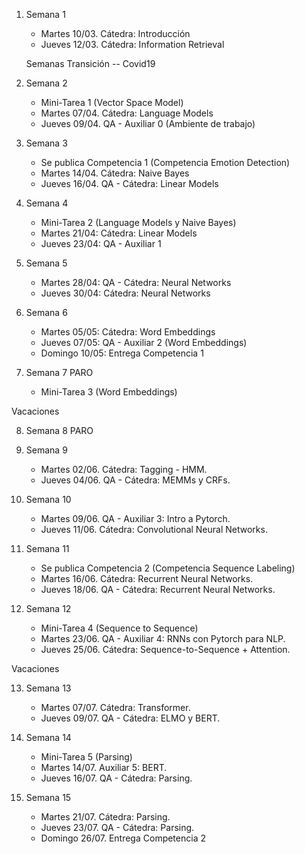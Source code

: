 

1. Semana 1
	
   * Martes 10/03. Cátedra: Introducción
   * Jueves 12/03. Cátedra: Information Retrieval
   
   Semanas Transición -- Covid19
   
2. Semana 2
     * Mini-Tarea 1 (Vector Space Model)	 	
     * Martes 07/04. Cátedra: Language Models
     * Jueves 09/04.  QA - Auxiliar 0  (Ambiente de trabajo)  
 


3. Semana 3
    * Se publica Competencia 1 (Competencia Emotion Detection)
    * Martes 14/04. Cátedra: Naive Bayes
    * Jueves 16/04. QA - Cátedra:  Linear Models

4. Semana 4
     * Mini-Tarea 2 (Language Models y Naive Bayes)		
     * Martes 21/04: Cátedra:  Linear Models	 	
     * Jueves 23/04: QA -  Auxiliar 1
   

5. Semana 5

     * Martes 28/04: QA - Cátedra:  Neural Networks
     * Jueves 30/04: Cátedra: Neural Networks


6. Semana 6

     * Martes 05/05:  Cátedra: Word Embeddings 
     * Jueves 07/05:  QA - Auxiliar 2 (Word Embeddings) 
     * Domingo 10/05: Entrega Competencia 1

7. Semana 7
PARO
     * Mini-Tarea 3 (Word Embeddings)

Vacaciones

8. Semana 8
PARO


9. Semana 9
     * Martes 02/06. Cátedra:  Tagging - HMM.  
     * Jueves 04/06.  QA - Cátedra:  MEMMs y CRFs.  


10. Semana 10
      * Martes 09/06.   QA - Auxiliar 3: Intro a Pytorch.    
      * Jueves 11/06.  Cátedra: Convolutional Neural Networks.    
      
11. Semana 11
      * Se publica Competencia 2 (Competencia Sequence Labeling) 
      * Martes 16/06.  Cátedra:  Recurrent Neural Networks.   
      * Jueves 18/06.  QA - Cátedra:  Recurrent Neural Networks. 

12. Semana 12
      * Mini-Tarea 4 (Sequence to Sequence) 
      * Martes 23/06.  QA - Auxiliar 4: RNNs con Pytorch para NLP.       
      * Jueves 25/06.  Cátedra: Sequence-to-Sequence + Attention.      

Vacaciones

13. Semana 13

      * Martes 07/07. Cátedra: Transformer. 
      * Jueves 09/07. QA - Cátedra: ELMO y BERT.   


14. Semana 14
      * Mini-Tarea 5 (Parsing)
      * Martes 14/07.  Auxiliar 5: BERT.   
      * Jueves 16/07. QA - Cátedra: Parsing.  


15. Semana 15

      * Martes 21/07. Cátedra: Parsing. 
      * Jueves 23/07. QA - Cátedra: Parsing.      
      * Domingo 26/07. Entrega Competencia 2      
       


